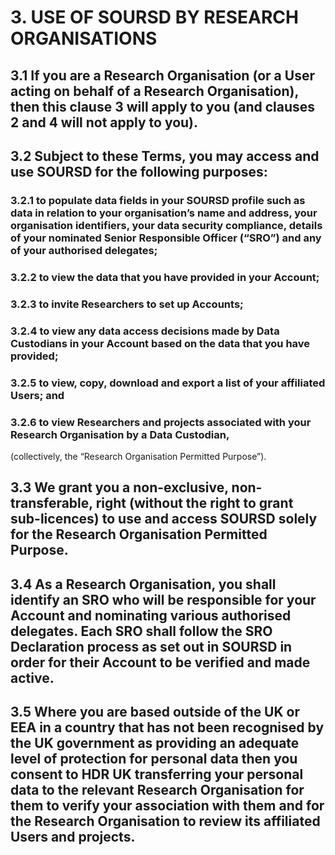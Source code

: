 # 3. USE OF SOURSD BY RESEARCH ORGANISATIONS

## 3.1 If you are a Research Organisation (or a User acting on behalf of a Research Organisation), then this clause 3 will apply to you (and clauses 2 and 4 will not apply to you).

## 3.2 Subject to these Terms, you may access and use SOURSD for the following purposes:

### 3.2.1 to populate data fields in your SOURSD profile such as data in relation to your organisation’s name and address, your organisation identifiers, your data security compliance, details of your nominated Senior Responsible Officer (“SRO”) and any of your authorised delegates;

### 3.2.2 to view the data that you have provided in your Account;

### 3.2.3 to invite Researchers to set up Accounts;

### 3.2.4 to view any data access decisions made by Data Custodians in your Account based on the data that you have provided;

### 3.2.5 to view, copy, download and export a list of your affiliated Users; and

### 3.2.6 to view Researchers and projects associated with your Research Organisation by a Data Custodian,

(collectively, the “Research Organisation Permitted Purpose”).

## 3.3 We grant you a non-exclusive, non-transferable, right (without the right to grant sub-licences) to use and access SOURSD solely for the Research Organisation Permitted Purpose.

## 3.4 As a Research Organisation, you shall identify an SRO who will be responsible for your Account and nominating various authorised delegates. Each SRO shall follow the SRO Declaration process as set out in SOURSD in order for their Account to be verified and made active.

## 3.5 Where you are based outside of the UK or EEA in a country that has not been recognised by the UK government as providing an adequate level of protection for personal data then you consent to HDR UK transferring your personal data to the relevant Research Organisation for them to verify your association with them and for the Research Organisation to review its affiliated Users and projects.
